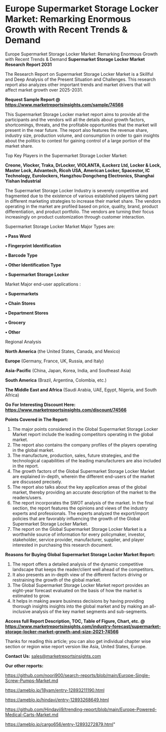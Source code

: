 # Europe Supermarket Storage Locker Market: Remarking Enormous Growth with Recent Trends & Demand
Europe Supermarket Storage Locker Market: Remarking Enormous Growth with Recent Trends & Demand
<strong>Supermarket Storage Locker Market Research Report 2031</strong>

The Research Report on Supermarket Storage Locker Market is a Skillful and Deep Analysis of the Present Situation and Challenges. This research report also analyzes other important trends and market drivers that will affect market growth over 2025-2031.

<strong>Request Sample Report @ <a href=https://www.marketreportsinsights.com/sample/74566>https://www.marketreportsinsights.com/sample/74566</a></strong>

This Supermarket Storage Locker market report aims to provide all the participants and the vendors will all the details about growth factors, shortcomings, threats, and the profitable opportunities that the market will present in the near future. The report also features the revenue share, industry size, production volume, and consumption in order to gain insights about the politics to contest for gaining control of a large portion of the market share.

Top Key Players in the Supermarket Storage Locker Market:

<strong>Creone, Vlocker, Traka, DrLocker, VIOLANTA, iLockerz Ltd, Locker & Lock, Master Lock, Advantech, Ricoh USA, American Locker, Spacestor, IC Technology, Eurolockers, Hangzhou Dongcheng Electronics, Shanghai Yishan Industrial</strong>

The Supermarket Storage Locker Industry is severely competitive and fragmented due to the existence of various established players taking part in different marketing strategies to increase their market share. The vendors operating in the market are profiled based on price, quality, brand, product differentiation, and product portfolio. The vendors are turning their focus increasingly on product customization through customer interaction.

Supermarket Storage Locker Market Major Types are:

<strong>• Pass Word

• Fingerprint Identification

• Barcode Type

• Other Identification Type

• Supermarket Storage Locker</strong>

Market Major end-user applications :

<strong>• Supermarkets

• Chain Stores

• Department Stores

• Grocery

• Other</strong>

Regional Analysis

</u><strong><b>North America</b></strong> (the United States, Canada, and Mexico)

<strong><b>Europe </b></strong>(Germany, France, UK, Russia, and Italy)

<strong><b>Asia-Pacific</b></strong> (China, Japan, Korea, India, and Southeast Asia)

<strong><b>South America</b></strong> (Brazil, Argentina, Colombia, etc.)

<strong><b>The Middle East and Africa</b></strong> (Saudi Arabia, UAE, Egypt, Nigeria, and South Africa)

<strong>Go For Interesting Discount Here: <a href=https://www.marketreportsinsights.com/discount/74566>https://www.marketreportsinsights.com/discount/74566</a></strong>

<strong>Points Covered in The Report:</strong>
<ol>
  <li>The major points considered in the Global Supermarket Storage Locker Market report include the leading competitors operating in the global market.</li>
  <li>The report also contains the company profiles of the players operating in the global market.</li>
  <li>The manufacture, production, sales, future strategies, and the technological capabilities of the leading manufacturers are also included in the report.</li>
  <li>The growth factors of the Global Supermarket Storage Locker Market are explained in-depth, wherein the different end-users of the market are discussed precisely.</li>
  <li>The report also talks about the key application areas of the global market, thereby providing an accurate description of the market to the readers/users.</li>
  <li>The report incorporates the SWOT analysis of the market. In the final section, the report features the opinions and views of the industry experts and professionals. The experts analyzed the export/import policies that are favorably influencing the growth of the Global Supermarket Storage Locker Market.</li>
  <li>The report on the Global Supermarket Storage Locker Market is a worthwhile source of information for every policymaker, investor, stakeholder, service provider, manufacturer, supplier, and player interested in purchasing this research document.</li>
</ol>
<strong>Reasons for Buying Global Supermarket Storage Locker Market Report:</strong>

<ol>
  <li>The report offers a detailed analysis of the dynamic competitive landscape that keeps the reader/client well ahead of the competitors.</li>
  <li>It also presents an in-depth view of the different factors driving or restraining the growth of the global market.</li>
  <li>The Global Supermarket Storage Locker Market report provides an eight-year forecast evaluated on the basis of how the market is estimated to grow.</li>
  <li>It helps in making aware business decisions by having providing thorough insights insights into the global market and by making an all-inclusive analysis of the key market segments and sub-segments.</li>
</ol>
<strong>Access full Report Description, TOC, Table of Figure, Chart, etc. @ <a href=https://www.marketreportsinsights.com/industry-forecast/supermarket-storage-locker-market-growth-and-size-2021-74566>https://www.marketreportsinsights.com/industry-forecast/supermarket-storage-locker-market-growth-and-size-2021-74566</a></strong>


Thanks for reading this article; you can also get individual chapter wise section or region wise report version like Asia, United States, Europe.

<strong>Contact Us:</strong>
sales@marketreportsinsights.com

<strong>Our other reports:</strong>

<a href=https://github.com/noori900/search-reports/blob/main/Europe-Single-Screw-Pumps-Market.md>https://github.com/noori900/search-reports/blob/main/Europe-Single-Screw-Pumps-Market.md</a>

<a href=https://ameblo.jp/18yam/entry-12893211190.html>https://ameblo.jp/18yam/entry-12893211190.html</a>

<a href=https://ameblo.jp/hindavi/entry-12893268649.html>https://ameblo.jp/hindavi/entry-12893268649.html</a>

<a href=https://github.com/Hindavii9/trending-report/blob/main/Europe-Powered-Medical-Carts-Market.md>https://github.com/Hindavii9/trending-report/blob/main/Europe-Powered-Medical-Carts-Market.md</a>

<a href=https://ameblo.jp/cargo656/entry-12893272879.html>https://ameblo.jp/cargo656/entry-12893272879.html</a>"
